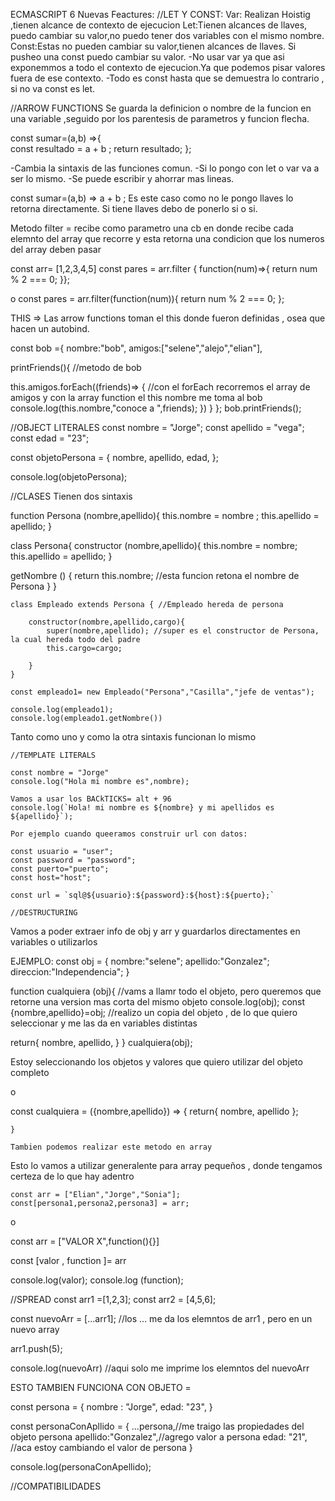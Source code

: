 ECMASCRIPT 6 
Nuevas Feactures:
//LET Y CONST:
Var: Realizan Hoistig ,tienen alcance de contexto de ejecucion 
Let:Tienen alcances de llaves, puedo cambiar su valor,no puedo tener dos variables con el mismo nombre.
Const:Estas no pueden cambiar su valor,tienen alcances de llaves.
Si pusheo una const puedo cambiar su valor.
-No usar var ya que asi exponemmos a todo el contexto de ejecucion.Ya que podemos pisar valores fuera de ese contexto.
-Todo es const hasta que se demuestra lo contrario , si no va const es let.

//ARROW FUNCTIONS
Se guarda la definicion o nombre de la funcion en una variable ,seguido por los parentesis de parametros y funcion flecha.


const sumar=(a,b) =>{   
    const resultado = a + b ;
    return resultado;
};

-Cambia la sintaxis de las funciones comun.
-Si lo pongo con let o var va a ser lo mismo.
-Se puede escribir y ahorrar mas lineas.

const sumar=(a,b) => a + b ;
Es este caso como no le pongo llaves lo retorna directamente.
Si tiene llaves debo de ponerlo si o si.

Metodo filter = recibe como parametro una cb en donde recibe cada elemnto del array que recorre y esta retorna una condicion que los numeros del array deben pasar 

const arr= [1,2,3,4,5]
const pares = arr.filter { function(num)=>{
 return num % 2 === 0;
}};

o
const pares = arr.filter(function(num)){
 return num % 2 === 0;
};


THIS =>
Las arrow functions toman el this donde fueron definidas , osea que hacen un autobind.


const bob ={
    nombre:"bob",
    amigos:["selene","alejo","elian"],


printFriends(){ //metodo de bob

this.amigos.forEach((friends)=> { //con el forEach recorremos el array de amigos y con la array function el this nombre me toma al bob 
    console.log(this.nombre,"conoce a ",friends);
})
}
};
bob.printFriends();


//OBJECT LITERALES
const nombre = "Jorge";
const apellido = "vega";
const edad = "23";

const objetoPersona = {
    nombre,
    apellido,
    edad,
};

console.log(objetoPersona);

//CLASES
Tienen dos sintaxis


function Persona (nombre,apellido){
    this.nombre = nombre ;
    this.apellido = apellido;
}

class Persona{
    constructor (nombre,apellido){
        this.nombre = nombre;
        this.apellido = apellido;
    }

getNombre () {
    return this.nombre; //esta funcion retona el nombre de Persona 
}
    }


    class Empleado extends Persona { //Empleado hereda de persona
        
        constructor(nombre,apellido,cargo){
            super(nombre,apellido); //super es el constructor de Persona, la cual hereda todo del padre
            this.cargo=cargo;

        }
    }

    const empleado1= new Empleado("Persona","Casilla","jefe de ventas");

    console.log(empleado1);
    console.log(empleado1.getNombre())
Tanto como uno y como la otra sintaxis funcionan lo mismo

    //TEMPLATE LITERALS

    const nombre = "Jorge"
    console.log("Hola mi nombre es",nombre);

    Vamos a usar los BACkTICKS= alt + 96
    console.log(`Hola! mi nombre es ${nombre} y mi apellidos es ${apellido}`);

    Por ejemplo cuando queeramos construir url con datos:

    const usuario = "user";
    const password = "password";
    const puerto="puerto";
    const host="host";

    const url = `sql@${usuario}:${password}:${host}:${puerto};`

    //DESTRUCTURING
Vamos a poder extraer info de obj y arr y guardarlos directamentes en variables o utilizarlos

EJEMPLO:
const obj = {
    nombre:"selene";
    apellido:"Gonzalez";
    direccion:"Independencia";
}

function cualquiera (obj){ //vams a llamr todo el objeto, pero queremos que retorne una version mas corta del mismo objeto 
    console.log(obj);
    const {nombre,apellido}=obj; //realizo un copia del objeto , de lo que quiero  seleccionar y me las da en variables distintas

return{
    nombre,
    apellido,
}
 }
cualquiera(obj);

Estoy seleccionando los objetos y valores que quiero utilizar del objeto completo

o 

const cualquiera = ({nombre,apellido}) => {
return{
        nombre,
        apellido
    };

    }

    Tambien podemos realizar este metodo en array 
Esto lo vamos a utilizar generalente para array pequeños , donde tengamos certeza de lo que hay adentro 

    const arr = ["Elian","Jorge","Sonia"];
    const[persona1,persona2,persona3] = arr;

o 

const arr = ["VALOR X",function(){}]

const [valor , function ]= arr 

console.log(valor);
console.log (function);


//SPREAD
const arr1 =[1,2,3];
const arr2 = [4,5,6];

const nuevoArr = [...arr1]; //los ... me da los elemntos de arr1 , pero en un nuevo array 

arr1.push(5);

console.log(nuevoArr) //aqui solo me imprime los elemntos del nuevoArr 


ESTO TAMBIEN FUNCIONA CON OBJETO =


const persona = {
    nombre : "Jorge",
    edad: "23",
}


const personaConApllido = {
    ...persona,//me traigo las propiedades del objeto persona
    apellido:"Gonzalez",//agrego valor a persona 
    edad: "21", //aca estoy cambiando el valor de persona 
}

console.log(personaConApellido);


//COMPATIBILIDADES
